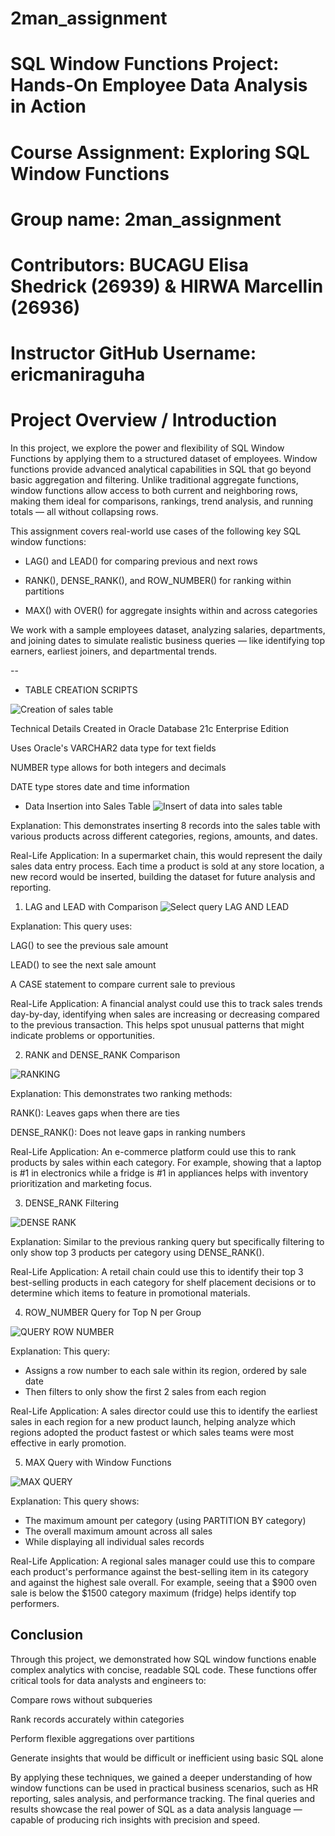# 2man_assignment

# SQL Window Functions Project: Hands-On Employee Data Analysis in Action

# Course Assignment: Exploring SQL Window Functions
# Group name: 2man_assignment
# Contributors: BUCAGU Elisa Shedrick (26939) & HIRWA Marcellin (26936)
# Instructor GitHub Username: ericmaniraguha

# Project Overview / Introduction
In this project, we explore the power and flexibility of SQL Window Functions by applying them to a structured dataset of employees. Window functions provide advanced analytical capabilities in SQL that go beyond basic aggregation and filtering. Unlike traditional aggregate functions, window functions allow access to both current and neighboring rows, making them ideal for comparisons, rankings, trend analysis, and running totals — all without collapsing rows.

This assignment covers real-world use cases of the following key SQL window functions:

- LAG() and LEAD() for comparing previous and next rows

- RANK(), DENSE_RANK(), and ROW_NUMBER() for ranking within partitions

- MAX() with OVER() for aggregate insights within and across categories

We work with a sample employees dataset, analyzing salaries, departments, and joining dates to simulate realistic business queries — like identifying top earners, earliest joiners, and departmental trends.

--
* TABLE CREATION SCRIPTS
  
![Creation of sales table](https://github.com/user-attachments/assets/0210790c-1986-4ca4-9a40-f5cf50277cec)

Technical Details
Created in Oracle Database 21c Enterprise Edition

Uses Oracle's VARCHAR2 data type for text fields

NUMBER type allows for both integers and decimals

DATE type stores date and time information

* Data Insertion into Sales Table
![Insert of data into sales table](https://github.com/user-attachments/assets/6e1d0e03-57bc-4959-8bbb-f6b4e08c233d)

Explanation: This demonstrates inserting 8 records into the sales table with various products across different categories, regions, amounts, and dates.

Real-Life Application: In a supermarket chain, this would represent the daily sales data entry process. Each time a product is sold at any store location, a new record would be inserted, building the dataset for future analysis and reporting.


1. LAG and LEAD with Comparison
![Select query LAG AND LEAD ](https://github.com/user-attachments/assets/25795934-5c05-494f-aa21-350c92c15df3)

Explanation: This query uses:

LAG() to see the previous sale amount

LEAD() to see the next sale amount

A CASE statement to compare current sale to previous

Real-Life Application: A financial analyst could use this to track sales trends day-by-day, identifying when sales are increasing or decreasing compared to the previous transaction. This helps spot unusual patterns that might indicate problems or opportunities.

2. RANK and DENSE_RANK Comparison

![RANKING](https://github.com/user-attachments/assets/75172c4c-b0ee-409a-a9ad-8c58a8ecbe81)

Explanation: This demonstrates two ranking methods:

RANK(): Leaves gaps when there are ties

DENSE_RANK(): Does not leave gaps in ranking numbers

Real-Life Application: An e-commerce platform could use this to rank products by sales within each category. For example, showing that a laptop is #1 in electronics while a fridge is #1 in appliances helps with inventory prioritization and marketing focus.

3. DENSE_RANK Filtering
   
![DENSE RANK](https://github.com/user-attachments/assets/f7e578a1-5244-4e9f-9fb3-2c2633d57a01)

Explanation: Similar to the previous ranking query but specifically filtering to only show top 3 products per category using DENSE_RANK().

Real-Life Application: A retail chain could use this to identify their top 3 best-selling products in each category for shelf placement decisions or to determine which items to feature in promotional materials.

4. ROW_NUMBER Query for Top N per Group
   
![QUERY ROW NUMBER](https://github.com/user-attachments/assets/a5f029b4-eae4-486b-b569-9403712d48e6)

Explanation: This query:
- Assigns a row number to each sale within its region, ordered by sale date
- Then filters to only show the first 2 sales from each region

Real-Life Application: A sales director could use this to identify the earliest sales in each region for a new product launch, helping analyze which regions adopted the product fastest or which sales teams were most effective in early promotion.


5. MAX Query with Window Functions

![MAX QUERY](https://github.com/user-attachments/assets/f79ecc92-91e4-4f93-9d0d-7a07c2ed48d8)

Explanation: This query shows:
- The maximum amount per category (using PARTITION BY category)
- The overall maximum amount across all sales
- While displaying all individual sales records

Real-Life Application: A regional sales manager could use this to compare each product's performance against the best-selling item in its category and against the highest sale overall. For example, seeing that a $900 oven sale is below the $1500 category maximum (fridge) helps identify top performers.

## Conclusion
Through this project, we demonstrated how SQL window functions enable complex analytics with concise, readable SQL code. These functions offer critical tools for data analysts and engineers to:

Compare rows without subqueries

Rank records accurately within categories

Perform flexible aggregations over partitions

Generate insights that would be difficult or inefficient using basic SQL alone

By applying these techniques, we gained a deeper understanding of how window functions can be used in practical business scenarios, such as HR reporting, sales analysis, and performance tracking. The final queries and results showcase the real power of SQL as a data analysis language — capable of producing rich insights with precision and speed.

